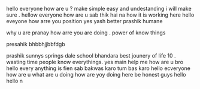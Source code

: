 hello everyone how are u ?
make   simple  easy and undestanding 
 i will make sure .
hellow everyone how are u 
sab thik hai na 
how it is working here 
hello eveyone how arre you position 
yes yash better prashik humane 

why u are   pranay how arre you are doing . power of know things 

presahik bhbbhjjbbfdgb 

prashik  sunnys springs dale school bhandara  best jounery of life 10 .
wasting time  people know everythings.
yes main help me 
how are u bro 
hello every anything is fien sab bakwas karo tum bas karo  hello ecveryone how are u 
 what are u doing how are yoy doing here be honest guys  hello hello n
